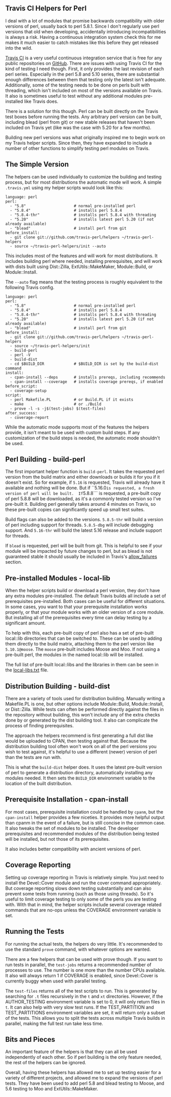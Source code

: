 Travis CI Helpers for Perl
--------------------------
I deal with a lot of modules that promise backwards compatibility with older
versions of perl, usually back to perl 5.8.1.  Since I don't regularly use perl
versions that old when developing, accidentally introducing incompatibilities is
always a risk.  Having a continuous integration system check this for me makes
it much easier to catch mistakes like this before they get released into the
wild.

[Travis CI](https://travis-ci.org/) is a very useful continuous integration
service that is free for any public repositories on
[GitHub](https://github.com).  There are issues with using Travis CI for the
kind of testing I need though.  First, it only provides the last revision of
each perl series.  Especially in the perl 5.8 and 5.10 series, there are
substantial enough differences between them that testing only the latest isn't
adequate.  Additionally, some of the testing needs to be done on perls built
with threading, which isn't included on most of the versions available on
Travis.  It also is sometimes useful to test without any additional modules
pre-installed like Travis does.

There is a solution for this though.  Perl can be built directly on the Travis
test boxes before running the tests.  Any arbitrary perl version can be built,
including blead (perl from git) or new stable releases that haven't been
included on Travis yet (like was the case with 5.20 for a few months).

Building new perl versions was what originally inspired me to begin work on my
Travis helper scripts.  Since then, they have expanded to include a number of
other functions to simplify testing perl modules on Travis.

The Simple Version
------------------
The helpers can be used individually to customize the building and testing
process, but for most distributions the automatic mode will work.  A
simple ```.travis.yml``` using my helper scripts would look like this:

    language: perl
    perl:
      - "5.8"                     # normal pre-installed perl
      - "5.8.4"                   # installs perl 5.8.4
      - "5.8.4-thr"               # installs perl 5.8.4 with threading
      - "5.20"                    # installs latest perl 5.20 (if not already available)
      - "blead"                   # install perl from git
    before_install:
      - git clone git://github.com/travis-perl/helpers ~/travis-perl-helpers
      - source ~/travis-perl-helpers/init --auto

This includes most of the features and will work for most distributions.  It
includes building perl where needed, installing prerequisites, and will work
with dists built using Dist::Zilla, ExtUtils::MakeMaker, Module::Build, or
Module::Install.

The ```--auto``` flag means that the testing process is roughly equivalent to
the following Travis config.

    language: perl
    perl:
      - "5.8"                     # normal pre-installed perl
      - "5.8.4"                   # installs perl 5.8.4
      - "5.8.4-thr"               # installs perl 5.8.4 with threading
      - "5.20"                    # installs latest perl 5.20 (if not already available)
      - "blead"                   # install perl from git
    before_install:
      - git clone git://github.com/travis-perl/helpers ~/travis-perl-helpers
      - source ~/travis-perl-helpers/init
      - build-perl
      - perl -V
      - build-dist
      - cd $BUILD_DIR             # $BUILD_DIR is set by the build-dist command
    install:
      - cpan-install --deps       # installs prereqs, including recommends
      - cpan-install --coverage   # installs coverage prereqs, if enabled
    before_script:
      - coverage-setup
    script:
      - perl Makefile.PL          # or Build.PL if it exists
      - make                      # or ./Build
      - prove -l -s -j$(test-jobs) $(test-files)
    after_success:
      - coverage-report

While the automatic mode supports most of the features the helpers provide, it
isn't meant to be used with custom build steps.  If any customization of the
build steps is needed, the automatic mode shouldn't be used.

Perl Building - build-perl
--------------------------
The first important helper function is ```build-perl```.  It takes the requested
perl version from the build matrix and either downloads or builds it for you if
it doesn't exist.  So for example, if ```5.16``` is requested, Travis will
already have it available and nothing will be done.  But if ``5.16.0``` is
requested, a fresh version of perl will be built.  If ```5.8.8``` is requested,
a pre-built copy of perl 5.8.8 will be downloaded, as it's a commonly tested
version so I've pre-built it.  Building perl generally takes around 4 minutes on
Travis, so these pre-built copies can significantly speed up small test suites.

Build flags can also be added to the versions.  ```5.8.5-thr``` will build a
version of perl including support for threads.  ```5.8.5-dbg``` will include
debugging support.  And ```5.16-thr``` will build the latest 5.16 release and
include support for threads.

If ```blead``` is requested, perl will be built from git.  This is helpful to
see if your module will be impacted by future changes to perl, but as blead is
not guaranteed stable it should usually be included in Travis's
[allow_failures](http://docs.travis-ci.com/user/build-configuration/#Rows-That-are-Allowed-To-Fail)
section.

Pre-installed Modules - local-lib
--------------------------------
When the helper scripts build or download a perl version, they don't have any
extra modules pre-installed.  The default Travis builds all include a set of
prerequisites pre-installed.  Both cases can be useful for different situations.
In some cases, you want to that your prerequisite installation works properly,
or that your module works with an older version of a core module.  But
installing all of the prerequisites every time can delay testing by a
significant amount.

To help with this, each pre-built copy of perl also has a set of pre-built
local::lib directories that can be switched to.  These can be used by adding
them directly to the build matrix, attaching them to the perl version like
```5.10.1@moose```.  The ```moose``` pre-built includes Moose and Moo.  If not
using a pre-built perl, the modules in the named local::lib will be installed.

The full list of pre-built local::libs and the libraries in them can be seen in
the
[local-libs.txt](https://github.com/travis-perl/helpers/blob/master/share/local-libs.txt)
file.

Distribution Building - build-dist
----------------------------------
There are a variety of tools used for distribution building.  Manually writing a
Makefile.PL is one, but other options include Module::Build, Module::Install, or
Dist::Zilla.  While tests can often be performed directly against the files in
the repository without building, this won't include any of the extra checks done
by or generated by the dist building tool.  It also can complicate the process
of finding prerequisites.

The approach the helpers recommend is first generating a full dist like would be
uploaded to CPAN, then testing against that.  Because the distribution building
tool often won't work on all of the perl versions you wish to test against, it's
helpful to use a different (newer) version of perl than the tests are run with.

This is what the ```build-dist``` helper does.  It uses the latest pre-built
version of perl to generate a distribution directory, automatically installing
any modules needed.  It then sets the ```BUILD_DIR``` environment variable to
the location of the built distribution.

Prerequisite Installation - cpan-install
----------------------------------------
For most cases, prerequisite installation could be handled by ```cpanm```, but
the ```cpan-install``` helper provides a few niceties.  It provides more helpful
output than cpanm in the event of a failure, but is still concise in the common
case.  It also tweaks the set of modules to be installed.  The developer
prerequisites and recommended modules of the distribution being tested will be
installed, but not those of its prerequisites.

It also includes better compatibility with ancient versions of perl.

Coverage Reporting
------------------
Setting up coverage reporting in Travis is relatively simple.  You just need to
install the Devel::Cover module and run the cover command appropriately.  But
coverage reporting slows down testing substantially and can also prevent some
tests from running (such as those using threads).  So it's useful to limit
coverage testing to only some of the perls you are testing with.  With that in
mind, the helper scripts include several coverage related commands that are
no-ops unless the COVERAGE environment variable is set.

Running the Tests
-----------------
For running the actual tests, the helpers do very little.  It's recommended to
use the standard ```prove``` command, with whatever options are wanted.

There are a few helpers that can be used with prove though.  If you want to run
tests in parallel, the ```test-jobs``` returns a recommended number of
processes to use.  The number is one more than the number CPUs available.  It
also will always return 1 if COVERAGE is enabled, since Devel::Cover is
currently buggy when used with parallel testing.

The ```test-files``` returns all of the test scripts to run.  This is generated
by searching for ```.t``` files recursively in the ```t``` and ```xt```
directories.  However, if the AUTHOR_TESTING environment variable is set to 0,
it will only return files in ```t```.  It can also help with very slow test
runs.  If the TEST_PARTITION and TEST_PARTITIONS environment variables are set,
it will return only a subset of the tests.  This allows you to split the tests
across multiple Travis builds in parallel, making the full test run take less
time.

Bits and Pieces
---------------
An important feature of the helpers is that they can all be used independently
of each other.  So if perl building is the only feature needed, the rest of the
helpers can be ignored.

Overall, having these helpers has allowed me to set up testing easier for a
variety of different projects, and allowed me to expand the versions of perl
tests.  They have been used to add perl 5.8 and blead testing to Moose, and 5.6
testing to Moo and ExtUtils::MakeMaker.
